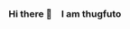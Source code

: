### Hi there 👋　I am thugfuto

<!--
**thugfuto53/thugfuto53** is a ✨ _special_ ✨ repository because its `README.md` (this file) appears on your GitHub profile.

Here are some ideas to get you started:

- 🌱 I’m currently learning ...
  - java, c#
- 📫 How to reach me: ...
-->

